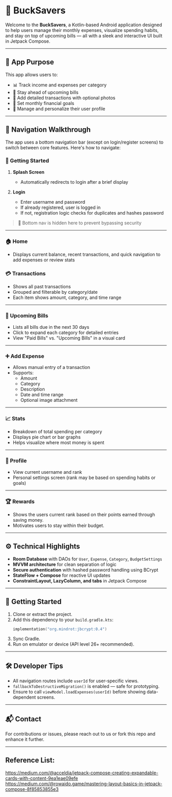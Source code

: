 
# 💸 BuckSavers

Welcome to the **BuckSavers**, a Kotlin-based Android application designed to help users manage their monthly expenses, visualize spending habits, and stay on top of upcoming bills — all with a sleek and interactive UI built in Jetpack Compose.

---

## 🎯 App Purpose

This app allows users to:

- 📊 Track income and expenses per category
- 📅 Stay ahead of upcoming bills
- 🧾 Add detailed transactions with optional photos
- 🎯 Set monthly financial goals
- 👤 Manage and personalize their user profile

---

## 🧭 Navigation Walkthrough

The app uses a bottom navigation bar (except on login/register screens) to switch between core features. Here's how to navigate:

### 🏁 Getting Started

1. **Splash Screen**
   - Automatically redirects to login after a brief display

2. **Login**
   - Enter username and password
   - If already registered, user is logged in
   - If not, registration logic checks for duplicates and hashes password

> 🔐 Bottom nav is hidden here to prevent bypassing security

---

### 🏠 Home 

- Displays current balance, recent transactions, and quick navigation to add expenses or review stats

### 💳 Transactions 

- Shows all past transactions
- Grouped and filterable by category/date
- Each item shows amount, category, and time range

---

### 📅 Upcoming Bills 

- Lists all bills due in the next 30 days
- Click to expand each category for detailed entries
- View "Paid Bills" vs. "Upcoming Bills" in a visual card

---

### ➕ Add Expense 

- Allows manual entry of a transaction
- Supports:
  - Amount
  - Category
  - Description
  - Date and time range
  - Optional image attachment

---

### 📈 Stats 

- Breakdown of total spending per category
- Displays pie chart or bar graphs
- Helps visualize where most money is spent

---

### 👤 Profile 

- View current username and rank
- Personal settings screen (rank may be based on spending habits or goals)

---

### 🏆 Rewards

- Shows the users current rank based on their points earned through saving money.
- Motivates users to stay within their budget.

---

## ⚙️ Technical Highlights

- **Room Database** with DAOs for `User`, `Expense`, `Category`, `BudgetSettings`
- **MVVM architecture** for clean separation of logic
- **Secure authentication** with hashed password handling using BCrypt
- **StateFlow + Compose** for reactive UI updates
- **ConstraintLayout, LazyColumn, and tabs** in Jetpack Compose

---

## 🚀 Getting Started

1. Clone or extract the project.
2. Add this dependency to your `build.gradle.kts`:
   ```kotlin
   implementation("org.mindrot:jbcrypt:0.4")
   ```
3. Sync Gradle.
4. Run on emulator or device (API level 26+ recommended).

---

## 🛠 Developer Tips

- All navigation routes include `userId` for user-specific views.
- `fallbackToDestructiveMigration()` is enabled — safe for prototyping.
- Ensure to call `viewModel.loadExpenses(userId)` before showing data-dependent screens.

---

## 📬 Contact

For contributions or issues, please reach out to us or fork this repo and enhance it further.

---

## Reference List:

https://medium.com/@acceldia/jetpack-compose-creating-expandable-cards-with-content-9ea1eae09efe
https://medium.com/@rowaido.game/mastering-layout-basics-in-jetpack-compose-8f85853855e3


